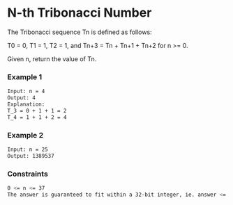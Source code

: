 # N-th Tribonacci Number

The Tribonacci sequence Tn is defined as follows: 

T0 = 0, T1 = 1, T2 = 1, and Tn+3 = Tn + Tn+1 + Tn+2 for n >= 0.

Given n, return the value of Tn. 

### Example 1
```sh
Input: n = 4
Output: 4
Explanation:
T_3 = 0 + 1 + 1 = 2
T_4 = 1 + 1 + 2 = 4
```

### Example 2
```sh
Input: n = 25
Output: 1389537
```

### Constraints
```sh
0 <= n <= 37
The answer is guaranteed to fit within a 32-bit integer, ie. answer <= 2^31 - 1.
```
